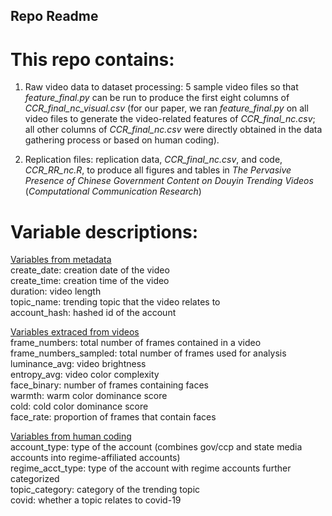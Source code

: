 ## Repo Readme

# This repo contains:

1) Raw video data to dataset processing: 5 sample video files so that *feature_final.py* can be run to produce the first eight columns of *CCR_final_nc_visual.csv* (for our paper, we ran *feature_final.py* on all video files to generate the video-related features of *CCR_final_nc.csv*; all other columns of *CCR_final_nc.csv* were directly obtained in the data gathering process or based on human coding).

2) Replication files: replication data, *CCR_final_nc.csv*, and code, *CCR_RR_nc.R*, to produce all figures and tables in *The Pervasive Presence of Chinese Government Content on Douyin Trending Videos* (*Computational Communication Research*)

# Variable descriptions:
<ins>Variables from metadata</ins>
<br />create_date: creation date of the video
<br />create_time: creation time of the video
<br />duration: video length
<br />topic_name: trending topic that the video relates to
<br />account_hash: hashed id of the account

<ins>Variables extraced from videos</ins>
<br />frame_numbers: total number of frames contained in a video
<br />frame_numbers_sampled: total number of frames used for analysis
<br />luminance_avg: video brightness
<br />entropy_avg: video color complexity
<br />face_binary: number of frames containing faces
<br />warmth: warm color dominance score
<br />cold: cold color dominance score
<br />face_rate: proportion of frames that contain faces

<ins>Variables from human coding</ins>
<br />account_type: type of the account (combines gov/ccp and state media accounts into regime-affiliated accounts)
<br />regime_acct_type: type of the account with regime accounts further categorized
<br />topic_category: category of the trending topic
<br />covid: whether a topic relates to covid-19


